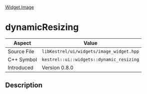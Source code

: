 [Widget.Image](index.md)
# dynamicResizing
| Aspect | Value |
| --- | --- |
| Source File | `libKestrel/ui/widgets/image_widget.hpp` |
| C++ Symbol | `kestrel::ui::widgets::dynamic_resizing` |
| Introduced | Version 0.8.0 |
## Description
